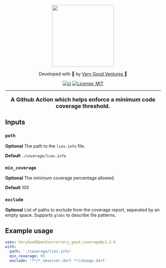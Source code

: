 <p align="center">
  <a alt="Very Good Ventures" href="https://verygood.ventures">
    <img height=200 src="./assets/logo.png"/>
  </a>
</p>

<p align="center">
  Developed with 💙 by 
  <a alt="Very Good Ventures" href="https://verygood.ventures">
    Very Good Ventures
  </a>
   🦄
</p>

<p align="center">
<a href="https://github.com/VeryGoodOpenSource/very_good_coverage/actions"><img src="https://github.com/VeryGoodOpenSource/very_good_coverage/workflows/ci/badge.svg" alt="ci"></a>
<a href="https://opensource.org/licenses/MIT"><img src="https://img.shields.io/badge/license-MIT-blue.svg" alt="License: MIT"></a>
</p>

---

<p align="center" style="font-size: 18px">
  <b>A Github Action which helps enforce a minimum code coverage threshold.</b>
</p>

## Inputs

### `path`

**Optional** The path to the `lcov.info` file.

**Default** `./coverage/lcov.info`

### `min_coverage`

**Optional** The minimum coverage percentage allowed.

**Default** 100

### `exclude`

**Optional** List of paths to exclude from the coverage report, separated by an empty space. Supports `globs` to describe file patterns.

## Example usage

```yaml
uses: VeryGoodOpenSource/very_good_coverage@v1.2.0
with:
  path: './coverage/lcov.info'
  min_coverage: 95
  exclude: '**/*_observer.dart **/change.dart'
```
